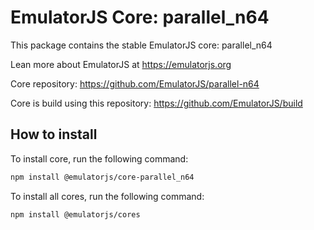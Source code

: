 # EmulatorJS Core: parallel_n64

This package contains the stable EmulatorJS core: parallel_n64

Lean more about EmulatorJS at https://emulatorjs.org

Core repository:
https://github.com/EmulatorJS/parallel-n64

Core is build using this repository:
https://github.com/EmulatorJS/build

## How to install

To install core, run the following command:

```bash
npm install @emulatorjs/core-parallel_n64
```
To install all cores, run the following command:

```bash
npm install @emulatorjs/cores
```

